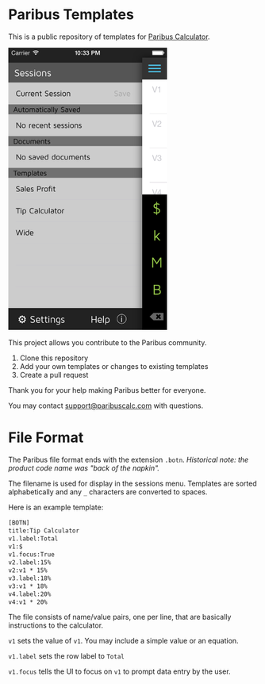 Paribus Templates
=========

This is a public repository of templates for [Paribus Calculator](http://www.paribuscalc.com/?source=github/paribus_templates).

<img src="session.png" width=320>

This project allows you contribute to the Paribus community.

1. Clone this repository
2. Add your own templates or changes to existing templates
3. Create a pull request

Thank you for your help making Paribus better for everyone.

You may contact <support@paribuscalc.com> with questions.


File Format
===========

The Paribus file format ends with the extension `.botn`. *Historical note: the product code name was "back of the napkin".*

The filename is used for display in the sessions menu. Templates are sorted alphabetically and any `_` characters are converted to spaces.

Here is an example template:

    [BOTN]
    title:Tip Calculator
    v1.label:Total
    v1:$
    v1.focus:True
    v2.label:15%
    v2:v1 * 15%
    v3.label:18%
    v3:v1 * 18%
    v4.label:20%
    v4:v1 * 20%

The file consists of name/value pairs, one per line, that are basically instructions to the calculator.

`v1` sets the value of `v1`. You may include a simple value or an equation.

`v1.label` sets the row label to `Total`

`v1.focus` tells the UI to focus on `v1` to prompt data entry by the user.

